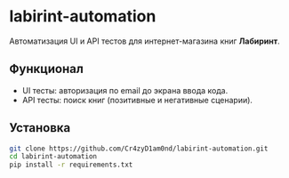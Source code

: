 # labirint-automation

Автоматизация UI и API тестов для интернет-магазина книг **Лабиринт**.

## Функционал
- UI тесты: авторизация по email до экрана ввода кода.
- API тесты: поиск книг (позитивные и негативные сценарии).

## Установка
```bash
git clone https://github.com/Cr4zyD1am0nd/labirint-automation.git
cd labirint-automation
pip install -r requirements.txt
